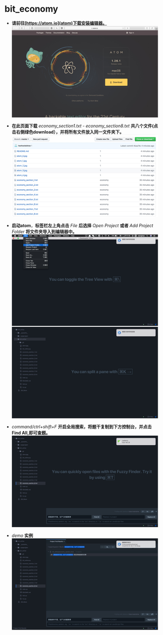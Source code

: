 # bit_economy

- **请前往[https://atom.io](atom)下载安装编辑器。**
    ![atom](atom_0.jpg)

- **在此页面下载** *economy_section1.txt - economy_section8.txt* **共八个文件(点击右侧绿色download），并将所有文件放入同一文件夹下。**
    ![](github.jpg)

- **启动atom**，**标签栏左上角点击** *File* **后选择** *Open Project* **或者** *Add Project Folder* **将文件夹导入到编辑器中。**
    ![](atom_1.jpg)
    ![](atom_2.jpg)
- *command/ctrl+shift+F* **开启全局搜索，将题干复制到下方控制台，并点击Find All,即可查题。**
    ![](atom_3.jpg)
- *demo* **实例**
    ![](atom_4.jpg)
    


